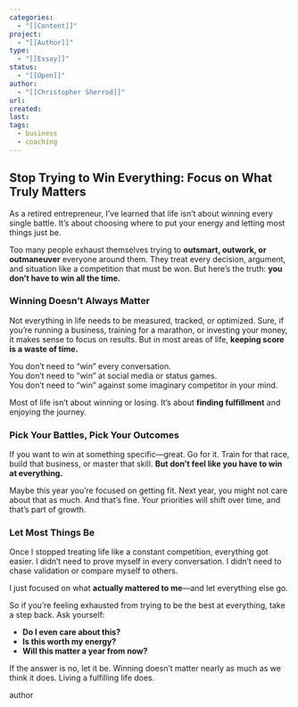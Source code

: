 ```yaml
---
categories:
  - "[[Content]]"
project:
  - "[[Author]]"
type:
  - "[[Essay]]"
status:
  - "[[Open]]"
author:
  - "[[Christopher Sherrod]]"
url: 
created:
last:
tags:
  - business
  - coaching
---
```

## **Stop Trying to Win Everything: Focus on What Truly Matters**  

As a retired entrepreneur, I’ve learned that life isn’t about winning every single battle. It’s about choosing where to put your energy and letting most things just be.  

Too many people exhaust themselves trying to **outsmart, outwork, or outmaneuver** everyone around them. They treat every decision, argument, and situation like a competition that must be won. But here’s the truth: **you don’t have to win all the time.**  

### **Winning Doesn’t Always Matter**  

Not everything in life needs to be measured, tracked, or optimized. Sure, if you’re running a business, training for a marathon, or investing your money, it makes sense to focus on results. But in most areas of life, **keeping score is a waste of time.**  

You don’t need to “win” every conversation.  
You don’t need to “win” at social media or status games.  
You don’t need to “win” against some imaginary competitor in your mind.  

Most of life isn’t about winning or losing. It’s about **finding fulfillment** and enjoying the journey.  

### **Pick Your Battles, Pick Your Outcomes**  

If you want to win at something specific—great. Go for it. Train for that race, build that business, or master that skill. **But don’t feel like you have to win at everything.**  

Maybe this year you’re focused on getting fit. Next year, you might not care about that as much. And that’s fine. Your priorities will shift over time, and that’s part of growth.  

### **Let Most Things Be**  

Once I stopped treating life like a constant competition, everything got easier. I didn’t need to prove myself in every conversation. I didn’t need to chase validation or compare myself to others.  

I just focused on what **actually mattered to me**—and let everything else go.  

So if you’re feeling exhausted from trying to be the best at everything, take a step back. Ask yourself:  

- **Do I even care about this?**  
- **Is this worth my energy?**  
- **Will this matter a year from now?**  

If the answer is no, let it be. Winning doesn’t matter nearly as much as we think it does. Living a fulfilling life does.

author

